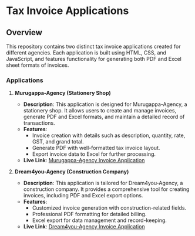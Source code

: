 # Tax Invoice Applications

## Overview

This repository contains two distinct tax invoice applications created for different agencies. Each application is built using HTML, CSS, and JavaScript, and features functionality for generating both PDF and Excel sheet formats of invoices.

### Applications

1. **Murugappa-Agency (Stationery Shop)**

   - **Description**: This application is designed for Murugappa-Agency, a stationery shop. It allows users to create and manage invoices, generate PDF and Excel formats, and maintain a detailed record of transactions.
   - **Features**:
     - Invoice creation with details such as description, quantity, rate, GST, and grand total.
     - Generate PDF with well-formatted tax invoice layout.
     - Export invoice data to Excel for further processing.
   - **Live Link**: [Murugappa-Agency Invoice Application](https://iamkarthykeyan.github.io/TaxInvoice-Freelance/Murugappa-Agency/index.html)

2. **Dream4you-Agency (Construction Company)**

   - **Description**: This application is tailored for Dream4you-Agency, a construction company. It provides a comprehensive tool for creating invoices, including PDF and Excel export options.
   - **Features**:
     - Customized invoice generation with construction-related fields.
     - Professional PDF formatting for detailed billing.
     - Excel export for data management and record-keeping.
   - **Live Link**: [Dream4you-Agency Invoice Application](https://iamkarthykeyan.github.io/TaxInvoice-Freelance/Dream4you-Agency/index.html)
